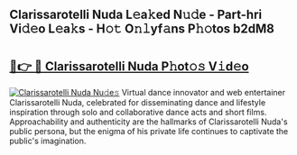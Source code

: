 ## Clarissarotelli Nuda L𝚎a𝚔ed N𝚞𝚍e - Part-hri Vi𝚍𝚎o L𝚎a𝚔s - H𝚘𝚝 O𝚗𝚕yf𝚊ns P𝚑𝚘tos b2dM8

# <h2><a href="http://kfccmu.oniu.top/?m=Clarissarotelli+Nuda">🔗👉 🔴 Clarissarotelli Nuda P𝚑ot𝚘𝚜 V𝚒d𝚎o</a></h2>

[![Clarissarotelli Nuda Nu𝚍e𝚜](https://i.imgur.com/0qMVB7G.gif)](http://kfccmu.oniu.top/?m=Clarissarotelli+Nuda)
Virtual dance innovator and web entertainer Clarissarotelli Nuda, celebrated for disseminating dance and lifestyle inspiration through solo and collaborative dance acts and short films. Approachability and authenticity are the hallmarks of Clarissarotelli Nuda's public persona, but the enigma of his private life continues to captivate the public's imagination.  
